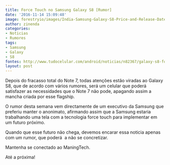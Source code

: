 ```yaml
---
title: Force Touch no Samsung Galaxy S8 [Rumor]
date: '2016-11-14 15:09:48'
image: forestryio/images/India-Samsung-Galaxy-S8-Price-and-Release-Date-Update-Galaxy-S8-Galaxy-S8-Edge-and-Galaxy-S8-Edge-Plus.jpg
author: zinenda
categories:
- Noticias
- Rumores
tags:
- Samsung
- Galaxy
- S8
fontes: http://www.tudocelular.com/android/noticias/n82367/galaxy-s8-force-touch.html
layout: post
---
```

Depois do fracasso total do Note 7, todas atenções estão viradas ao Galaxy S8, que de acordo com vários rumores, será um celular que poderá  satisfazer as necessidades que o Note 7 não pode, apagando assim a mancha criada por esse flagship.

O rumor desta semana vem directamente de um executivo da Samsung que preferiu manter o anonimato, afirmando assim que a Samsung estaria trabalhando uma tela com a tecnologia force touch para implementar em um futuro próximo.

Quando que esse futuro não chega, devemos encarar essa noticia apenas com um rumor, que poderá  a não se concretizar.

Mantenha se conectado ao ManingTech.

Até a próxima!